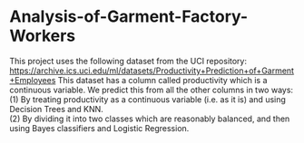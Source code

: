 # Analysis-of-Garment-Factory-Workers

This project uses the following dataset from the UCI repository: https://archive.ics.uci.edu/ml/datasets/Productivity+Prediction+of+Garment+Employees 
This dataset has a column called productivity which is a continuous variable. We predict this from all the other columns in two ways:  
(1) By treating productivity as a continuous variable (i.e. as it is) and using Decision Trees and KNN.  
(2) By dividing it into two classes which are reasonably balanced, and then using Bayes classifiers and Logistic Regression.
